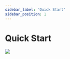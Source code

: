 ```yaml
---
sidebar_label: 'Quick Start'
sidebar_position: 1
---
```


# Quick Start 
![](/img/email/start_guide.png)